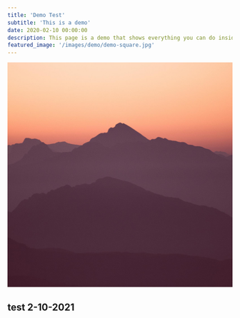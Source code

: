 ```yaml
---
title: 'Demo Test'
subtitle: 'This is a demo'
date: 2020-02-10 00:00:00
description: This page is a demo that shows everything you can do inside portfolio and blog posts.
featured_image: '/images/demo/demo-square.jpg'
---
```


![](/images/demo/demo-square.jpg)

## test 2-10-2021